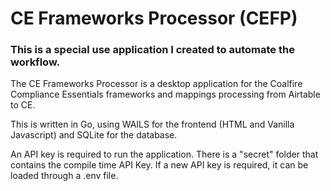 # CE Frameworks Processor (CEFP)

### This is a special use application I created to automate the workflow.

The CE Frameworks Processor is a desktop application for the Coalfire Compliance Essentials frameworks and mappings processing from Airtable to CE. 

This is written in Go, using WAILS for the frontend (HTML and Vanilla Javascript) and SQLite for the database.  

An API key is required to run the application. There is a "secret" folder that contains the compile time API Key. If a new API key is required, it can be loaded through a .env file. 

